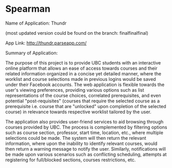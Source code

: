 # Spearman
Name of Application: Thundr

(most updated version could be found on the branch: finalfinalfinal)

App Link: http://thundr.parseapp.com/

Summary of Application:

The purpose of this project is to provide UBC students with an interactive online platform that allows an ease of access towards courses and their related information organized in a concise yet detailed manner, where the worklist and course selections made in previous logins would be saved under their Facebook accounts. The web application is flexible towards the user's viewing preferences, providing various options such as list representations of the course choices, correlated prerequisites, and even potential "post-requisites" (courses that require the selected course as a prerequisite i.e. course that are "unlocked" upon completion of the selected course) in relevance towards respective worklist tailored by the user.

The application also provides user-friend services to aid browsing through courses provided by UBC. The process is complemented by filtering options such as course section, professor, start time, location, etc., where multiple selections could be made. The system will then return the relevant information, where upon the inability to identify relevant courses, would then return a warning message to notify the user. Similarly, notifications will be made upon various scenarios such as conflicting scheduling, attempts at registering for full/blocked sections, courses restrictions, etc.
